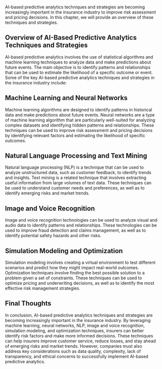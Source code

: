 
AI-based predictive analytics techniques and strategies are becoming increasingly important in the insurance industry to improve risk assessment and pricing decisions. In this chapter, we will provide an overview of these techniques and strategies.

Overview of AI-Based Predictive Analytics Techniques and Strategies
-------------------------------------------------------------------

AI-based predictive analytics involves the use of statistical algorithms and machine learning techniques to analyze data and make predictions about future events. The main objective is to identify patterns and relationships that can be used to estimate the likelihood of a specific outcome or event. Some of the key AI-based predictive analytics techniques and strategies in the insurance industry include:

Machine Learning and Neural Networks
------------------------------------

Machine learning algorithms are designed to identify patterns in historical data and make predictions about future events. Neural networks are a type of machine learning algorithm that are particularly well-suited for analyzing complex datasets and identifying hidden patterns and relationships. These techniques can be used to improve risk assessment and pricing decisions by identifying relevant factors and estimating the likelihood of specific outcomes.

Natural Language Processing and Text Mining
-------------------------------------------

Natural language processing (NLP) is a technique that can be used to analyze unstructured data, such as customer feedback, to identify trends and insights. Text mining is a related technique that involves extracting useful information from large volumes of text data. These techniques can be used to understand customer needs and preferences, as well as to identify emerging risks and market trends.

Image and Voice Recognition
---------------------------

Image and voice recognition technologies can be used to analyze visual and audio data to identify patterns and relationships. These technologies can be used to improve fraud detection and claims management, as well as to identify potential safety hazards and other risks.

Simulation Modeling and Optimization
------------------------------------

Simulation modeling involves creating a virtual environment to test different scenarios and predict how they might impact real-world outcomes. Optimization techniques involve finding the best possible solution to a problem given a set of constraints. These techniques can be used to optimize pricing and underwriting decisions, as well as to identify the most effective risk management strategies.

Final Thoughts
--------------

In conclusion, AI-based predictive analytics techniques and strategies are becoming increasingly important in the insurance industry. By leveraging machine learning, neural networks, NLP, image and voice recognition, simulation modeling, and optimization techniques, insurers can better identify risk factors and make more informed decisions. These techniques can help insurers improve customer service, reduce losses, and stay ahead of emerging risks and market trends. However, companies must also address key considerations such as data quality, complexity, lack of transparency, and ethical concerns to successfully implement AI-based predictive analytics.
